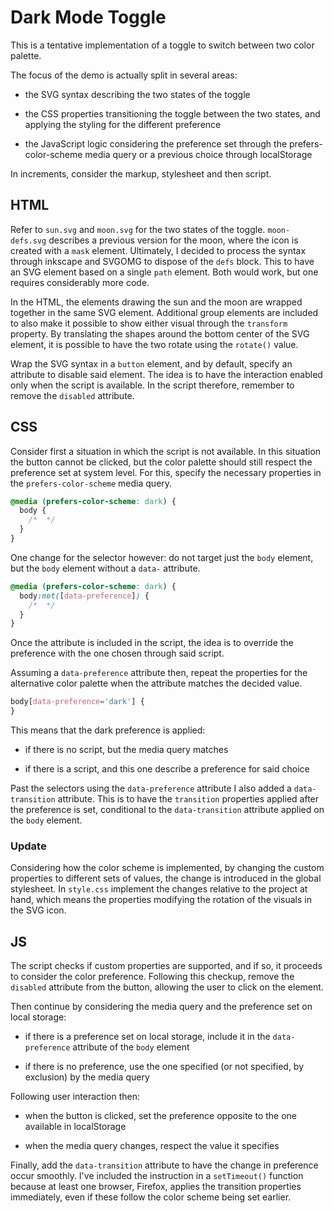 # Dark Mode Toggle

This is a tentative implementation of a toggle to switch between two color palette.

The focus of the demo is actually split in several areas:

- the SVG syntax describing the two states of the toggle

- the CSS properties transitioning the toggle between the two states, and applying the styling for the different preference

- the JavaScript logic considering the preference set through the prefers-color-scheme media query or a previous choice through localStorage

In increments, consider the markup, stylesheet and then script.

## HTML

Refer to `sun.svg` and `moon.svg` for the two states of the toggle. `moon-defs.svg` describes a previous version for the moon, where the icon is created with a `mask` element. Ultimately, I decided to process the syntax through inkscape and SVGOMG to dispose of the `defs` block. This to have an SVG element based on a single `path` element. Both would work, but one requires considerably more code.

In the HTML, the elements drawing the sun and the moon are wrapped together in the same SVG element. Additional group elements are included to also make it possible to show either visual through the `transform` property. By translating the shapes around the bottom center of the SVG element, it is possible to have the two rotate using the `rotate()` value.

Wrap the SVG syntax in a `button` element, and by default, specify an attribute to disable said element. The idea is to have the interaction enabled only when the script is available. In the script therefore, remember to remove the `disabled` attribute.

## CSS

Consider first a situation in which the script is not available. In this situation the button cannot be clicked, but the color palette should still respect the preference set at system level. For this, specify the necessary properties in the `prefers-color-scheme` media query.

```css
@media (prefers-color-scheme: dark) {
  body {
    /*  */
  }
}
```

One change for the selector however: do not target just the `body` element, but the `body` element without a `data-` attribute.

```css
@media (prefers-color-scheme: dark) {
  body:not([data-preference]) {
    /*  */
  }
}
```

Once the attribute is included in the script, the idea is to override the preference with the one chosen through said script.

Assuming a `data-preference` attribute then, repeat the properties for the alternative color palette when the attribute matches the decided value.

```css
body[data-preference='dark'] {
}
```

This means that the dark preference is applied:

- if there is no script, but the media query matches

- if there is a script, and this one describe a preference for said choice

Past the selectors using the `data-preference` attribute I also added a `data-transition` attribute. This is to have the `transition` properties applied after the preference is set, conditional to the `data-transition` attribute applied on the `body` element.

### Update

Considering how the color scheme is implemented, by changing the custom properties to different sets of values, the change is introduced in the global stylesheet. In `style.css` implement the changes relative to the project at hand, which means the properties modifying the rotation of the visuals in the SVG icon.

## JS

The script checks if custom properties are supported, and if so, it proceeds to consider the color preference. Following this checkup, remove the `disabled` attribute from the button, allowing the user to click on the element.

Then continue by considering the media query and the preference set on local storage:

- if there is a preference set on local storage, include it in the `data-preference` attribute of the `body` element

- if there is no preference, use the one specified (or not specified, by exclusion) by the media query

Following user interaction then:

- when the button is clicked, set the preference opposite to the one available in localStorage

- when the media query changes, respect the value it specifies

Finally, add the `data-transition` attribute to have the change in preference occur smoothly. I've included the instruction in a `setTimeout()` function because at least one browser, Firefox, applies the transition properties immediately, even if these follow the color scheme being set earlier.
